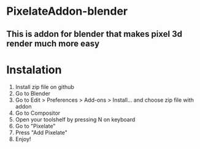 # PixelateAddon-blender
<h2>This is addon for blender that makes pixel 3d render much more easy</h2>
<h1>Instalation</h1>
<ol>
  <li>Install zip file on github</li>
  <li>Go to Blender</li>
  <li>Go to Edit > Preferences > Add-ons > Install... and choose zip file with addon</li>
  <li>Go to Compositor</li>
  <li>Open your toolshelf by pressing N on keyboard</li>
  <li>Go to "Pixelate"</li>
  <li>Press "Add Pixelate"</li>
  <li>Enjoy!</li>
</ol>
